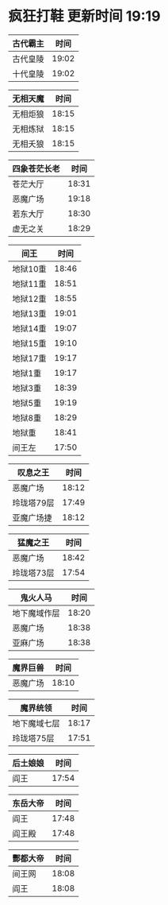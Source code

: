 # 疯狂打鞋 更新时间 19:19

| 古代霸主   | 时间    |
|--------|-------|
| 古代皇陵 | 19:02 |
| 十代皇陵 | 19:02 |

| 无相天魔   | 时间    |
|--------|-------|
| 无相炬狼 | 18:15 |
| 无相炼狱 | 18:15 |
| 无相夭狼 | 18:15 |

| 四象苍茫长老   | 时间    |
|--------|-------|
| 苍茫大厅 | 18:31 |
| 恶魔广场 | 19:18 |
| 若东大厅 | 18:30 |
| 虚无之关 | 18:29 |

| 间王   | 时间    |
|--------|-------|
| 地狱10重 | 18:46 |
| 地狱11重 | 18:51 |
| 地狱12重 | 18:55 |
| 地狱13重 | 19:01 |
| 地狱14重 | 19:07 |
| 地狱15重 | 19:10 |
| 地狱17重 | 19:17 |
| 地狱1重 | 19:17 |
| 地狱3重 | 18:39 |
| 地狱5重 | 19:19 |
| 地狱8重 | 18:29 |
| 地狱重 | 18:41 |
| 间王左 | 17:50 |

| 叹息之王   | 时间    |
|--------|-------|
| 恶魔广场 | 18:12 |
| 玲珑塔79层 | 17:49 |
| 亚魔广场捷 | 18:12 |

| 猛魔之王   | 时间    |
|--------|-------|
| 恶魔广场 | 18:42 |
| 玲珑塔73层 | 17:54 |

| 鬼火人马   | 时间    |
|--------|-------|
| 地下魔域作层 | 18:20 |
| 恶魔广场 | 18:38 |
| 亚麻广场 | 18:38 |

| 魔界巨兽   | 时间    |
|--------|-------|
| 恶魔广场 | 18:10 |

| 魔界统领   | 时间    |
|--------|-------|
| 地下魔域七层 | 18:17 |
| 玲珑塔75层 | 17:51 |

| 后土娘娘   | 时间    |
|--------|-------|
| 阎王 | 17:54 |

| 东岳大帝   | 时间    |
|--------|-------|
| 阎王 | 17:48 |
| 阎王殿 | 17:48 |

| 酆都大帝   | 时间    |
|--------|-------|
| 间王网 | 18:08 |
| 阎王 | 18:08 |